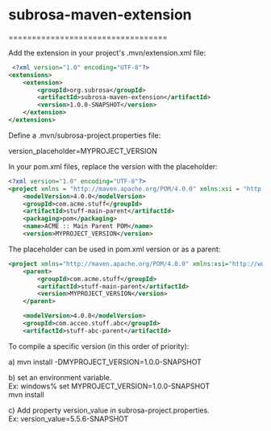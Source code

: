 # subrosa-maven-extension
==================================

Add the extension in your project's .mvn/extension.xml file:

```xml
 <?xml version="1.0" encoding="UTF-8"?>
<extensions>
    <extension>
        <groupId>org.subrosa</groupId>
        <artifactId>subrosa-maven-extension</artifactId>
        <version>1.0.0-SNAPSHOT</version>
    </extension>
</extensions>
```

Define a .mvn/subrosa-project.properties file:

version_placeholder=MYPROJECT_VERSION

In your pom.xml files, replace the version with the placeholder:

```xml
<?xml version="1.0" encoding="UTF-8"?>
<project xmlns = "http://maven.apache.org/POM/4.0.0" xmlns:xsi = "http://www.w3.org/2001/XMLSchema-instance" xsi:schemaLocation = "http://maven.apache.org/POM/4.0.0 http://maven.apache.org/maven-v4_0_0.xsd">
    <modelVersion>4.0.0</modelVersion>
    <groupId>com.acme.stuff</groupId>
    <artifactId>stuff-main-parent</artifactId>
    <packaging>pom</packaging>
    <name>ACME :: Main Parent POM</name>
    <version>MYPROJECT_VERSION</version>
```

The placeholder can be used in pom.xml version or as a parent:

```xml
<project xmlns="http://maven.apache.org/POM/4.0.0" xmlns:xsi="http://www.w3.org/2001/XMLSchema-instance" xsi:schemaLocation="http://maven.apache.org/POM/4.0.0 http://maven.apache.org/xsd/maven-4.0.0.xsd">
    <parent>
        <groupId>com.acme.stuff</groupId>
        <artifactId>stuff-main-parent</artifactId>
        <version>MYPROJECT_VERSION</version>
    </parent>

	<modelVersion>4.0.0</modelVersion>
	<groupId>com.acceo.stuff.abc</groupId>
	<artifactId>stuff-abc-parent</artifactId>
```

To compile a specific version (in this order of priority):

a) mvn install -DMYPROJECT_VERSION=1.0.0-SNAPSHOT

b) set an environment variable.  
Ex: windows% set MYPROJECT_VERSION=1.0.0-SNAPSHOT  
mvn install

c) Add property version_value in subrosa-project.properties.  
Ex: version_value=5.5.6-SNAPSHOT
